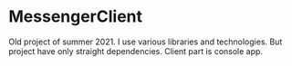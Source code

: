 # MessengerClient

Old project of summer 2021. I use various libraries and technologies. But project have only straight dependencies. 
Client part is console app.